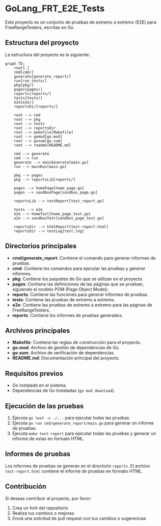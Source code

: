 # GoLang_FRT_E2E_Tests

Este proyecto es un conjunto de pruebas de extremo a extremo (E2E) para FreeRangeTesters, escritas en Go.

## Estructura del proyecto

La estructura del proyecto es la siguiente:

```mermaid
graph TD;
    root[.]
    cmd[cmd/]
    generate[generate_report/]
    run[run_tests/]
    pkg[pkg/]
    pages[pages/]
    reports[reports/]
    tests[tests/]
    e2e[e2e/]
    reportsDir[reports/]
    
    root --> cmd
    root --> pkg
    root --> tests
    root --> reportsDir
    root --> makefile[Makefile]
    root --> gomod[go.mod]
    root --> gosum[go.sum]
    root --> readme[README.md]
    
    cmd --> generate
    cmd --> run
    generate --> mainGenerate[main.go]
    run --> mainRun[main.go]
    
    pkg --> pages
    pkg --> reportsLib[reports/]
    
    pages --> homePage[home_page.go]
    pages --> sandboxPage[sandbox_page.go]
    
    reportsLib --> testReport[test_report.go]
    
    tests --> e2e
    e2e --> homeTest[home_page_test.go]
    e2e --> sandboxTest[sandbox_page_test.go]
    
    reportsDir --> htmlReport[test-report.html]
    reportsDir --> testLog[test.log]
```

## Directorios principales

* **cmd/generate_report**: Contiene el comando para generar informes de pruebas.
* **cmd**: Contiene los comandos para ejecutar las pruebas y generar informes.
* **pkg**: Contiene los paquetes de Go que se utilizan en el proyecto.
* **pages**: Contiene las definiciones de las páginas que se prueban, siguiendo el modelo POM (Page Object Model).
* **reports**: Contiene las funciones para generar informes de pruebas.
* **tests**: Contiene las pruebas de extremo a extremo.
* **e2e**: Contiene las pruebas de extremo a extremo para las páginas de FreeRangeTesters.
* **reports**: Contiene los informes de pruebas generados.

## Archivos principales

* **Makefile**: Contiene las reglas de construcción para el proyecto.
* **go.mod**: Archivo de gestión de dependencias de Go.
* **go.sum**: Archivo de verificación de dependencias.
* **README.md**: Documentación principal del proyecto.

## Requisitos previos

* Go instalado en el sistema.
* Dependencias de Go instaladas (`go mod download`).

## Ejecución de las pruebas

1. Ejecuta `go test -v ./...` para ejecutar todas las pruebas.
2. Ejecuta `go run cmd/generate_report/main.go` para generar un informe de pruebas.
3. Ejecuta `make test-report` para ejecutar todas las pruebas y generar un informe de estas en formato HTML.

## Informes de pruebas

Los informes de pruebas se generan en el directorio `reports`. 
El archivo `test-report.html` contiene el informe de pruebas en formato HTML.

## Contribución

Si deseas contribuir al proyecto, por favor:

1. Crea un fork del repositorio
2. Realiza tus cambios o mejoras
3. Envía una solicitud de pull request con tus cambios o sugerencias
